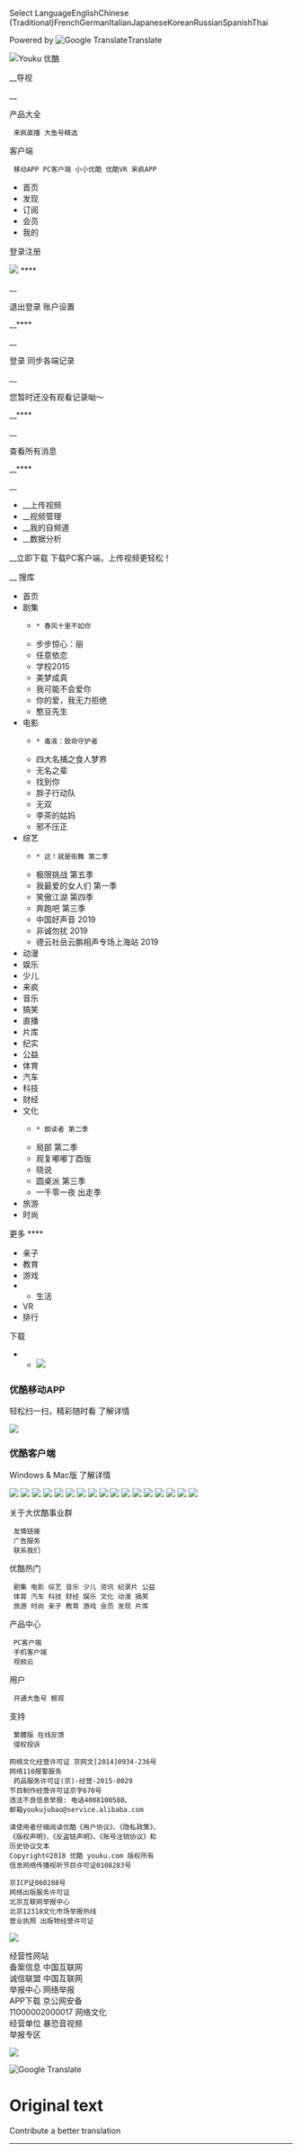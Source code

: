 Select LanguageEnglishChinese
(Traditional)FrenchGermanItalianJapaneseKoreanRussianSpanishThai

  Powered by ![Google
Translate](https://www.gstatic.com/images/branding/googlelogo/1x/googlelogo_color_42x16dp.png)Translate

![Youku 优酷](//img.alicdn.com/tfs/TB1Tg2FSSzqK1RjSZFLXXcn2XXa-260-56.png)

__导视

__

产品大全

     来疯直播 大鱼号精选

客户端

     移动APP PC客户端 小小优酷 优酷VR 来疯APP

  * 首页
  * 发现
  * 订阅
  * 会员
  * 我的

登录注册

![](//static.youku.com/v1.0.1098/index/img/sprite.gif) ****

__

退出登录 账户设置

__****

__

登录 同步各端记录

__

您暂时还没有观看记录呦～

__****

__

查看所有消息

__****

__

  * __上传视频
  * __视频管理
  * __我的自频道
  * __数据分析

__立即下载 下载PC客户端，上传视频更轻松！

__ 搜库

  * 首页
  * 剧集
    *     * 春风十里不如你
    * 步步惊心：丽
    * 任意依恋
    * 学校2015
    * 美梦成真
    * 我可能不会爱你
    * 你的爱，我无力拒绝
    * 憨豆先生
  * 电影
    *     * 毒液：致命守护者
    * 四大名捕之食人梦界
    * 无名之辈
    * 找到你
    * 胖子行动队
    * 无双
    * 李茶的姑妈
    * 邪不压正
  * 综艺
    *     * 这！就是街舞 第二季
    * 极限挑战 第五季
    * 我最爱的女人们 第一季
    * 笑傲江湖 第四季
    * 奔跑吧 第三季
    * 中国好声音 2019
    * 非诚勿扰 2019
    * 德云社岳云鹏相声专场上海站 2019
  * 动漫
  * 娱乐
  * 少儿
  * 来疯
  * 音乐
  * 搞笑
  * 直播
  * 片库
  * 纪实
  * 公益
  * 体育
  * 汽车
  * 科技
  * 财经
  * 文化
    *     * 朗读者 第二季
    * 局部 第二季
    * 观复嘟嘟丁酉版
    * 晓说
    * 圆桌派 第三季
    * 一千零一夜 出走季
  * 旅游
  * 时尚

更多 ****

  * 亲子
  * 教育
  * 游戏
  *   * 生活
  * VR
  * 排行

下载

  *   * ![](//r1.ykimg.com/0510000058D0FEA1ADC0AE058F099020)

### 优酷移动APP

轻松扫一扫，精彩随时看 了解详情

![](//r1.ykimg.com/05100000585A30CB67BC3D2037022435)

### 优酷客户端

Windows & Mac版 了解详情

![](//img.alicdn.com/tfs/TB1bX3yi0fJ8KJjy0FeXXXKEXXa-1970-2719.jpg)
![](//img.alicdn.com/tfs/TB1mp3yi0fJ8KJjy0FeXXXKEXXa-1959-2961.jpg)
![](//img.alicdn.com/tfs/TB18BXFjcLJ8KJjy0FnXXcFDpXa-1970-2948.jpg)
![](//img.alicdn.com/tfs/TB1TF32i3vD8KJjy0FlXXagBFXa-1970-2928.jpg)
![](//img.alicdn.com/tfs/TB1fkEGi22H8KJjy0FcXXaDlFXa-1957-2961.jpg)
![](//img.alicdn.com/tfs/TB1MdAMi9_I8KJjy0FoXXaFnVXa-1970-2909.jpg)
![](//img.alicdn.com/tfs/TB1MjQ8i26H8KJjy0FjXXaXepXa-1959-2961.jpg)
![](//img.alicdn.com/tfs/TB1QBdFjcLJ8KJjy0FnXXcFDpXa-1970-2847.jpg)
![](//img.alicdn.com/tfs/TB14X72i3vD8KJjy0FlXXagBFXa-1970-2870.jpg)
![](//img.alicdn.com/tfs/TB191lkjgDD8KJjy0FdXXcjvXXa-1970-2847.jpg)
![](//img.alicdn.com/tfs/TB1mX.2i3vD8KJjy0FlXXagBFXa-1970-2871.jpg)
![](//img.alicdn.com/tfs/TB1hKpkjgDD8KJjy0FdXXcjvXXa-1925-2961.jpg)
![](//img.alicdn.com/tfs/TB1P7IGi22H8KJjy0FcXXaDlFXa-1970-2942.jpg)
![](//img.alicdn.com/tfs/TB1UPIHi8HH8KJjy0FbXXcqlpXa-1970-2812.jpg)
![](//img.alicdn.com/tfs/TB1g1ETi8TH8KJjy0FiXXcRsXXa-1970-2577.jpg)
![](//img.alicdn.com/tfs/TB1GzU8i26H8KJjy0FjXXaXepXa-1970-2894.jpg)
![](//img.alicdn.com/tfs/TB1FjU8i26H8KJjy0FjXXaXepXa-1970-1728.jpg)

关于大优酷事业群

     友情链接
     广告服务
     联系我们

优酷热门

     剧集 电影 综艺 音乐 少儿 资讯 纪录片 公益
     体育 汽车 科技 财经 娱乐 文化 动漫 搞笑
     旅游 时尚 亲子 教育 游戏 会员 发现 片库

产品中心

     PC客户端
     手机客户端
     视频云

用户

     开通大鱼号 鲸观
支持

     繁體版 在线反馈
     侵权投诉

    网络文化经营许可证 京网文[2014]0934-236号
    网络110报警服务
     药品服务许可证(京)-经营-2015-0029
    节目制作经营许可证京字670号
    违法不良信息举报: 电话4008100580、
    邮箱youkujubao@service.alibaba.com

    请使用者仔细阅读优酷《用户协议》、《隐私政策》、
    《版权声明》、《反盗链声明》、《账号注销协议》和
    历史协议文本
    Copyright©2018 优酷 youku.com 版权所有
    信息网络传播视听节目许可证0108283号

    京ICP证060288号
    网络出版服务许可证
    北京互联网举报中心
    北京12318文化市场举报热线
    营业执照 出版物经营许可证

![](//img.alicdn.com/tfs/TB1J5tASCzqK1RjSZFHXXb3CpXa-200-200.jpg)

经营性网站  
备案信息 中国互联网  
诚信联盟 中国互联网  
举报中心 网络举报  
APP下载 京公网安备  
11000002000017 网络文化  
经营单位 暴恐音视频  
举报专区

![](//r1.ykimg.com/05100000575CCAF767BC3D4B250267B7)

![Google
Translate](https://www.gstatic.com/images/branding/product/1x/translate_24dp.png)

# Original text

Contribute a better translation

* * *

